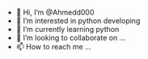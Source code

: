 - 👋 Hi, I’m @Ahmedd000
- 👀 I’m interested in python developing
- 🌱 I’m currently learning python
- 💞️ I’m looking to collaborate on ...
- 📫 How to reach me ...

<!---
Ahmedd000/Ahmedd000 is a ✨ special ✨ repository because its `README.md` (this file) appears on your GitHub profile.
You can click the Preview link to take a look at your changes.
--->
